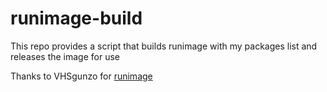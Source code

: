 # runimage-build
This repo provides a script that builds runimage with my packages list and releases the image for use

Thanks to VHSgunzo for [runimage](https://github.com/VHSgunzo/runimage)
